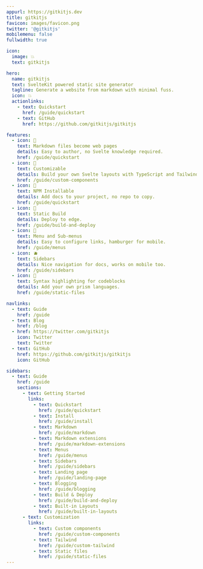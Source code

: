 ```yaml
---
appurl: https://gitkitjs.dev
title: gitkitjs
favicon: images/favicon.png
twitter: '@gitkitjs'
mobilemenu: false
fullwidth: true

icon:
  image: 💥
  text: gitkitjs

hero:
  name: gitkitjs
  text: SvelteKit powered static site generator
  tagline: Generate a website from markdown with minimal fuss.
  icon: 💥
  actionlinks:
    - text: Quickstart
      href: /guide/quickstart
    - text: GitHub
      href: https://github.com/gitkitjs/gitkitjs

features:
  - icon: 🍏
    text: Markdown files become web pages
    details: Easy to author, no Svelte knowledge required.
    href: /guide/quickstart
  - icon: 🍒
    text: Customizable
    details: Build your own Svelte layouts with TypeScript and Tailwind.
    href: /guide/custom-components
  - icon: 🍋
    text: NPM Installable
    details: Add docs to your project, no repo to copy.
    href: /guide/quickstart
  - icon: 🍇
    text: Static Build
    details: Deploy to edge.
    href: /guide/build-and-deploy
  - icon: 🥝
    text: Menu and Sub-menus
    details: Easy to configure links, hamburger for mobile.
    href: /guide/menus
  - icon: 🫐
    text: Sidebars
    details: Nice navigation for docs, works on mobile too.
    href: /guide/sidebars
  - icon: 🍎
    text: Syntax highlighting for codeblocks
    details: Add your own prism languages.
    href: /guide/static-files

navlinks:
  - text: Guide
    href: /guide
  - text: Blog
    href: /blog
  - href: https://twitter.com/gitkitjs
    icon: Twitter
    text: Twitter
  - text: GitHub
    href: https://github.com/gitkitjs/gitkitjs
    icon: GitHub

sidebars:
  - text: Guide
    href: /guide
    sections:
      - text: Getting Started
        links:
          - text: Quickstart
            href: /guide/quickstart
          - text: Install
            href: /guide/install
          - text: Markdown
            href: /guide/markdown
          - text: Markdown extensions
            href: /guide/markdown-extensions
          - text: Menus
            href: /guide/menus
          - text: Sidebars
            href: /guide/sidebars
          - text: Landing page
            href: /guide/landing-page
          - text: Blogging
            href: /guide/blogging
          - text: Build & Deploy
            href: /guide/build-and-deploy
          - text: Built-in Layouts
            href: /guide/built-in-layouts
      - text: Customization
        links:
          - text: Custom components
            href: /guide/custom-components
          - text: Tailwind
            href: /guide/custom-tailwind
          - text: Static files
            href: /guide/static-files
---
```


